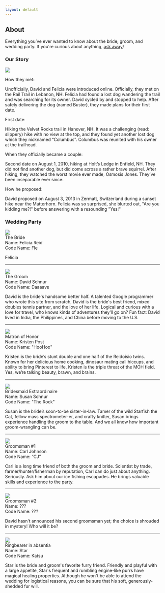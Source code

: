 ```yaml
---
layout: default
---
```


## About ##

Everything you’ve ever wanted to know about the bride, groom, and wedding party. If you're curious about anything, [ask away](/about/contact.html)!


### Our Story ###

<div class="photo matterhorn-photo">
  <img src="/images/places/matterhorn.jpg">
</div>

How they met: 

Unofficially, David and Felicia were introduced online. Officially, they met on the Rail Trail in Lebanon, NH. Felicia had found a lost dog wandering the trail and was searching for its owner. David cycled by and stopped to help. After safely delivering the dog (named Buster), they made plans for their first date.

First date: 

Hiking the Velvet Rocks trail in Hanover, NH. It was a challenging (read: slippery) hike with no view at the top, and they found yet another lost dog which they nicknamed “Columbus”. Columbus was reunited with his owner at the trailhead.

When they officially became a couple: 

Second date on August 1, 2010, hiking at Holt’s Ledge in Enfield, NH. They did not find another dog, but did come across a rather brave squirrel. After hiking, they watched the worst movie ever made, Osmosis Jones. They’ve been inseparable ever since.

How he proposed: 

David proposed on August 3, 2013 in Zermatt, Switzerland during a sunset hike near the Matterhorn. Felicia was so surprised, she blurted out, "Are you kidding me?!" before answering with a resounding "Yes!"


### Wedding Party ###

<div class="photo profile-photo profile-photo-felicia">
  <img src="/images/people/shadow.jpg">
  <div class="title">The Bride</div>
</div>

<div class="profile-info">Name: Felicia Reid</div>
<div class="profile-info">Code Name: Fle</div>

Felicia

----------------------------------------------------------------------

<div class="photo profile-photo profile-photo-david">
  <img src="/images/people/shadow.jpg">
  <div class="title">The Groom</div>
</div>

<div class="profile-info">Name: David Schnur</div>
<div class="profile-info">Code Name: Daaaave</div>

David is the bride's handsome better half. A talented Google programmer who wrote this site from scratch, David is the bride's best friend, mixed doubles tennis partner, and the love of her life. Logical and curious with a love for travel, who knows kinds of adventures they'll go on? Fun fact: David lived in India, the Philippines, and China before moving to the U.S.

----------------------------------------------------------------------

<div class="photo profile-photo profile-photo-kristen">
  <img src="/images/people/kristen.jpg">
  <div class="title">Matron of Honor</div>
</div>

<div class="profile-info">Name: Kristen Post</div>
<div class="profile-info">Code Name: "HooHoo"</div>

Kristen is the bride’s stunt double and one half of the Reidoisio twins. Known for her delicious home cooking, dinosaur mating call hiccups, and ability to bring Pinterest to life, Kristen is the triple threat of the MOH field. Yes, we’re talking beauty, brawn, and brains.

----------------------------------------------------------------------

<div class="photo profile-photo profile-photo-susan">
  <img src="/images/people/susan.jpg">
  <div class="title">Bridesmaid Extraordinaire</div>
</div>

<div class="profile-info">Name: Susan Schnur</div>
<div class="profile-info">Code Name: "The Rock"</div>

Susan is the bride’s soon-to-be sister-in-law. Tamer of the wild Starfish the Cat, fellow mass spectrometer-er, and crafty knitter, Susan brings experience handling the groom to the table. And we all know how important groom-wrangling can be.

----------------------------------------------------------------------

<div class="photo profile-photo profile-photo-carl">
  <img src="/images/people/carl.jpg">
  <div class="title">Groomsman #1</div>
</div>

<div class="profile-info">Name: Carl Johnson</div>
<div class="profile-info">Code Name: “CJ”</div>

Carl is a long time friend of both the groom and bride. Scientist by trade, farmer/hunter/fisherman by reputation, Carl can do just about anything. Seriously. Ask him about our ice fishing escapades. He brings valuable skills and experience to the party.

----------------------------------------------------------------------

<div class="photo profile-photo profile-photo-unknown">
  <img src="/images/people/shadow.jpg">
  <div class="title">Groomsman #2</div>
</div>

<div class="profile-info">Name: ???</div>
<div class="profile-info">Code Name: ???</div>

David hasn't announced his second groomsman yet; the choice is shrouded in mystery! Who will it be?

----------------------------------------------------------------------

<div class="photo profile-photo profile-photo-star">
  <img src="/images/people/shadow.jpg">
  <div class="title">Ringbearer in absentia</div>
</div>

<div class="profile-info">Name: Star</div>
<div class="profile-info">Code Name: Katsu</div>

Star is the bride and groom's favorite furry friend. Friendly and playful with a large appetite, Star's frequent and rumbling engine-like purrs have magical healing properties. Although he won't be able to attend the wedding for logistical reasons, you can be sure that his soft, generously-shedded fur will.